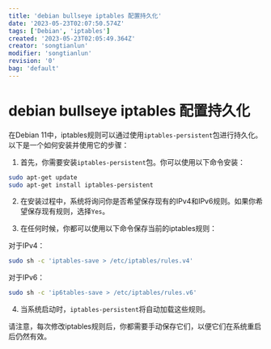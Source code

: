 ```yaml
---
title: 'debian bullseye iptables 配置持久化'
date: '2023-05-23T02:07:50.574Z'
tags: ['Debian', 'iptables']
created: '2023-05-23T02:05:49.364Z'
creator: 'songtianlun'
modifier: 'songtianlun'
revision: '0'
bag: 'default'
---
```


<!-- Exported from TiddlyWiki at 23:04, 27th 五月 2023 -->

# debian bullseye iptables 配置持久化

在Debian 11中，iptables规则可以通过使用`iptables-persistent`包进行持久化。以下是一个如何安装并使用它的步骤：

1. 首先，你需要安装`iptables-persistent`包。你可以使用以下命令安装：

```bash
sudo apt-get update
sudo apt-get install iptables-persistent
```

2. 在安装过程中，系统将询问你是否希望保存现有的IPv4和IPv6规则。如果你希望保存现有规则，选择`Yes`。

3. 在任何时候，你都可以使用以下命令保存当前的iptables规则：

对于IPv4：

```bash
sudo sh -c 'iptables-save > /etc/iptables/rules.v4'
```

对于IPv6：

```bash
sudo sh -c 'ip6tables-save > /etc/iptables/rules.v6'
```

4. 当系统启动时，`iptables-persistent`将自动加载这些规则。

请注意，每次修改iptables规则后，你都需要手动保存它们，以便它们在系统重启后仍然有效。
